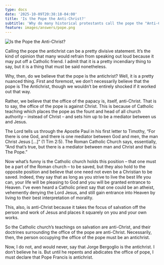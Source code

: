 ```yaml
---
type: docs
date: '2025-10-09T20:38:18-04:00'
title: 'Is the Pope the Anti-Christ?'
subtitle: 'Why do many historical protestants call the pope the "Anti-Christ"?'
feature: images/answers/pope.png
---
```

![Is the Pope the Anti-Christ?](/images/answers/pope.png)

Calling the pope the antichrist can be a pretty divisive statement. It’s the kind of opinion that many would refrain from speaking out loud because it may put off a Catholic friend. I admit that it is a pretty incendiary thing to say, but it is a thing that must be said nonetheless.

Why, then, do we believe that the pope is the antichrist? Well, it is a pretty nuanced thing. First and foremost, we don’t necessarily believe that the pope is The Antichrist, though we wouldn’t be entirely shocked if it worked out that way.

Rather, we believe that the office of the papacy is, itself, anti-Christ. That is to say, the office of the pope is against Christ. This is because of Catholic teaching which places the pope as the fount and head of all church authority – instead of Christ – and sets him up to be a mediator between us and Jesus.

The Lord tells us through the Apostle Paul in his first letter to Timothy, “For there is one God, and there is one mediator between God and men, the man Christ Jesus […]” (1 Tim 2:5). The Roman Catholic Church says, essentially, “And that’s true, but there is a mediator between man and Christ and that is The Pope.”

Now what’s funny is the Catholic church holds this position – that one must be a part of the Roman church – to be saved, but they also hold to the opposite position and believe that one need not even be a Christian to be saved. Indeed, they say that as long as you strive to live the best life you can, your life will be pleasing to God and you will be granted entrance to Heaven. I’ve even heard a Catholic priest say that one could be an atheist, vehemently denying the Lord Jesus, and still gain entrance into Heaven by living to their best interpretation of morality.

This, also, is anti-Christ because it takes the focus of salvation off the person and work of Jesus and places it squarely on you and your own works.

So the Catholic church’s teachings on salvation are anti-Christ, and their doctrines surrounding the office of the pope are anti-Christ. Necessarily, then, the person occupying the office of the pope must be an antichrist.

Now, I do not, and would never, say that Jorge Bergoglio is the antichrist. I don’t believe he is. But until he repents and abdicates the office of pope, I must declare that Pope Francis is antichrist.